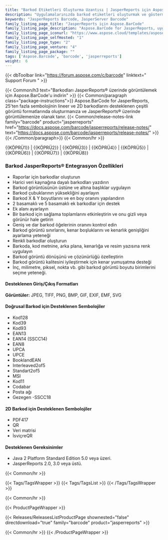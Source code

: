 ```yaml
---
title: "Barkod Etiketleri Oluşturma Uzantısı | JasperReports için Aspose.BarCode"
description: "Uygulamalarınızda barkod etiketleri oluşturmak ve göstermek için JasperReports ve JasperServer uzantısını indirin. Bu barkod etiketleri birçok popüler görüntü formatında oluşturulabilir."
keywords: "JasperReports Barcode, JasperServer Barcode"
family_listing_page_title: "JasperReports için Aspose.BarCode"
family_listing_page_description: "Aspose.BarCode for JasperReports, uygulamalarınızda yüksek kaliteli barkod etiketleri oluşturmak ve görüntülemek için esnek bir JasperReports ve JasperServer uzantısıdır. Bu barkod etiketleri birçok popüler görüntü formatında oluşturulabilir."
family_listing_page_iconurl: "https://www.aspose.cloud/templates/aspose/App_Themes/V3/images/barcode/272x272/aspose_barcode-for-jasperreports-min.png"
family_listing_page_selfHosted: "1"
family_listing_page_type: "2"
family_listing_page_venture: "4"
family_listing_page_package: ""
tags: ['Aspose.Barcode', 'barcode', 'jasperreports']
weight:  6
---
```


{{< dbToolbar link="https://forum.aspose.com/c/barcode" linktext=" Support Forum " >}}

{{< Common/h3 text="Barkodları JasperReports® üzerinde görüntülemek için Aspose.BarCode'u indirin"  >}}
{{< Common/paragraph class="package-instructions">}}
Aspose.BarCode for JasperReports, 25'ten fazla sembolojinin lineer ve 2D barkodlarını desteklenen çeşitli görüntü formatlarında oluşturmanıza ve JasperReports® üzerinde görüntülemenize olanak tanır.
{{< Common/release-notes-link family="barcode" product="jasperreports" href="https://docs.aspose.com/barcode/jasperreports/release-notes/" text="https://docs.aspose.com/barcode/jasperreports/release-notes/"  >}}
{{< /Common/paragraph>}}
{{< Common/hr >}}

{{KÖPRÜ1}} | {{KÖPRÜ2}} | {{KÖPRÜ3}} | {{KÖPRÜ4}} | {{KÖPRÜ5}} | {{KÖPRÜ6}} | {{KÖPRÜ7}} | {{KÖPRÜ8}}

### Barkod JasperReports® Entegrasyon Özellikleri

- Raporlar için barkodlar oluşturun
- Harici veri kaynağına dayalı barkodları yazdırın
- Barkod görüntüsünün üstüne ve altına başlıklar uygulayın
- Barkod çubuklarının yüksekliğini ayarlayın
- Barkod X & Y boyutlarını ve en boy oranını yapılandırın
- 2 basamaklı ve 5 basamaklı ek barkodlar için destek
- Ek alanı ayarlayın
- Bir barkod için sağlama toplamlarını etkinleştirin ve onu gizli veya görünür hale getirin
- Geniş ve dar barkod öğelerinin oranını kontrol edin
- Barkod görüntü sınırlarını, kenar boşluklarını ve kenarlık genişliğini ayarlama yeteneği
- Renkli barkodlar oluşturun
- Barkoda, kod metnine, arka plana, kenarlığa ve resim yazısına renk uygulayın
- Barkod görüntü dönüşünü ve çözünürlüğü özelleştirin
- Barkod görüntü kalitesini iyileştirmek için kenar yumuşatma desteği
- İnç, milimetre, piksel, nokta vb. gibi barkod görüntü boyutu birimlerini seçme yeteneği.

#### Desteklenen Giriş/Çıkış Formatları

**Görüntüler:** JPEG, TIFF, PNG, BMP, GIF, EXIF, EMF, SVG

#### Doğrusal Barkod için Desteklenen Sembolojiler

- Kod128
- Kod39
- Kod93
- EAN13
- EAN14 (SSCC14)
- EAN8
- UPCA
- UPCE
- BooklandEAN
- Interleaved2of5
- Standart2of5
- MSI
- Kod11
- Codabar
- Posta ağı
- Gezegen
-SSCC18

#### 2D Barkod için Desteklenen Sembolojiler

- PDF417
- QR
- Veri matrisi
- İsviçreQR

#### Desteklenen Gereksinimler

- Java 2 Platform Standard Edition 5.0 veya üzeri.
- JasperReports 2.0, 3.0 veya üstü.

{{< Common/hr >}}

{{< Tags/TagsWrapper >}}
 {{< Tags/TagsList >}}
{{< /Tags/TagsWrapper >}}

{{< Common/hr >}}

{{< ProductPageWrapper >}}
<!-- ReleasesListProductPage-->
   {{< Releases/ReleasesListProductPage shownested="false"  directdownload="true" family="barcode" product="jasperreports" >}}
<!-- /ReleasesListProductPage-->
{{< Common/hr >}}
{{< /ProductPageWrapper >}}

